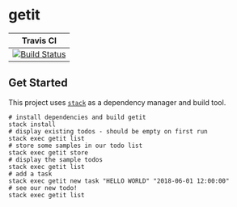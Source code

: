 # getit

| Travis CI |
| --- |
| [![Build Status](https://travis-ci.com/benjspriggs/getit.svg?token=bmaxgzYYR9V3NTLzRd1p&branch=master)](https://travis-ci.com/benjspriggs/getit) |

## Get Started
This project uses [`stack`](https://docs.haskellstack.org/en/stable/README/) as a dependency manager and build tool.

```shell
# install dependencies and build getit
stack install
# display existing todos - should be empty on first run
stack exec getit list
# store some samples in our todo list
stack exec getit store
# display the sample todos
stack exec getit list
# add a task
stack exec getit new task "HELLO WORLD" "2018-06-01 12:00:00"
# see our new todo!
stack exec getit list
```
